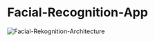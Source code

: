 # Facial-Recognition-App
![Facial-Rekognition-Architecture](https://github.com/CompCodeHub/Facial-Recognition-App/assets/96359576/0f52ca1f-d470-47df-91c3-4de62f4e1026)
